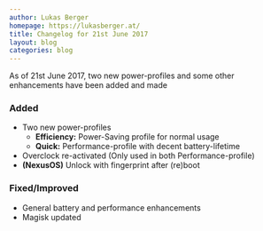 ```yaml
---
author: Lukas Berger
homepage: https://lukasberger.at/
title: Changelog for 21st June 2017
layout: blog
categories: blog
---
```

As of 21st June 2017, two new power-profiles and some other enhancements have been added and made
<!-- more -->

### Added

 * Two new power-profiles
   * **Efficiency:** Power-Saving profile for normal usage
   * **Quick:** Performance-profile with decent battery-lifetime
 * Overclock re-activated (Only used in both Performance-profile)
 * **(NexusOS)** Unlock with fingerprint after (re)boot

 
### Fixed/Improved

 * General battery and performance enhancements
 * Magisk updated

